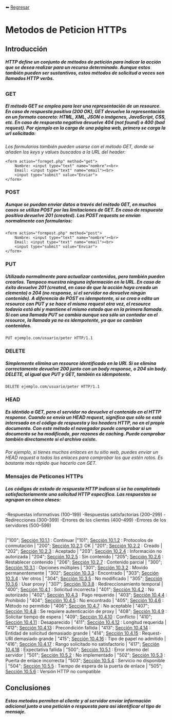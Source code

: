 :arrow_left: [Regresar](https://github.com/ErikMontiel/tarea/blob/master/README.md)
# Metodos de Peticion  HTTPs

## Introducción
##### HTTP define un conjunto de métodos de petición para indicar la acción que se desea realizar para un recurso determinado. Aunque estos también pueden ser sustantivos, estos métodos de solicitud a veces son llamados HTTP verbs.
##

### GET
##### El método GET se emplea para leer una representación de un resource. En caso de respuesta positiva (200 OK), GET devuelve la representación en un formato concreto: HTML, XML, JSON o imágenes, JavaScript, CSS, etc. En caso de respuesta negativa devuelve 404 (not found) o 400 (bad request). Por ejemplo en la carga de una página web, primero se carga la url solicitada:

_Los formularios también pueden usarse con el método GET, donde se añaden los keys y values buscados a la URL del header:_ 

```
<form action="formget.php" method="get">
    Nombre: <input type="text" name="nombre"><br>
    Email: <input type="text" name="email"><br>
    <input type="submit" value="Enviar">
</form>
```
### POST
##### Aunque se puedan enviar datos a través del método GET, en muchos casos se utiliza POST por las limitaciones de GET. En caso de respuesta positiva devuelve 201 (created). Los POST requests se envían normalmente con formularios:
```
<form action="formpost.php" method="post">
    Nombre: <input type="text" name="nombre"><br>
    Email: <input type="text" name="email"><br>
    <input type="submit" value="Enviar">
</form>
```

### PUT
##### Utilizado normalmente para actualizar contenidos, pero también pueden crearlos. Tampoco muestra ninguna información en la URL. En caso de éxito devuelve 201 (created, en caso de que la acción haya creado un elemento) o 204 (no response, si el servidor no devuelve ningún contenido). A diferencia de POST es idempotente, si se crea o edita un resource con PUT y se hace el mismo request otra vez, el resource todavía está ahí y mantiene el mismo estado que en la primera llamada. Si con una llamada PUT se cambia aunque sea sólo un contador en el resource, la llamada ya no es idempotente, ya que se cambian contenidos.
```
PUT ejemplo.com/usuario/peter HTTP/1.1
```


### DELETE
##### Simplemente elimina un resource identificado en la URI. Si se elimina correctamente devuelve 200 junto con un body response, o 204 sin body. DELETE, al igual que PUT y GET, también es idempotente.
```
DELETE ejemplo.com/usuario/peter HTTP/1.1
```

### HEAD
##### Es idéntido a GET, pero el servidor no devuelve el contenido en el HTTP response. Cuando se envía un HEAD request, significa que sólo se está interesado en el código de respuesta y los headers HTTP, no en el propio documento. Con este método el navegador puede comprobar si un documento se ha modificado, por razones de caching. Puede comprobar también directamente si el archivo existe.

_Por ejemplo, si tienes muchos enlaces en tu sitio web, puedes enviar un HEAD request a todos los enlaces para comprobar los que estén rotos. Es bastante más rápido que hacerlo con GET._

### Mensajes de Peticones HTTPs

##### Los códigos de estado de respuesta HTTP indican si se ha completado satisfactoriamente una solicitud HTTP específica. Las respuestas se agrupan en cinco clases:
##

-Respuestas informativas (100–199)
-Respuestas satisfactorias (200–299)
-Redirecciones (300–399)
-Errores de los clientes (400–499)
-Errores de los servidores (500–599)

##

|"100"; [Sección 10.1.1](https://tools.ietf.org/html/rfc2616#section-10.1.1) : Continuar
|"101"; [Sección 10.1.2](https://tools.ietf.org/html/rfc2616#section-10.1.2) : Protocolos de conmutación
| "200"; [Sección 10.2.1](https://tools.ietf.org/html/rfc2616#section-10.2.1): OK
| "201"; [Sección 10.2.2](https://tools.ietf.org/html/rfc2616#section-10.2.2) : Creado
| "202"; [Sección 10.2.3](https://tools.ietf.org/html/rfc2616#section-10.2.3) : Aceptado
| "203"; [Sección 10.2.4](https://tools.ietf.org/html/rfc2616#section-10.2.4) : Información no autorizada
| "204"; [Sección 10.2.5](https://tools.ietf.org/html/rfc2616#section-10.2.5) : Sin contenido
| "205"; [Sección 10.2.6](https://tools.ietf.org/html/rfc2616#section-10.2.6) : Restablecer contenido
| "206"; [Sección 10.2.7](https://tools.ietf.org/html/rfc2616#section-10.2.7) : Contenido parcial
| "300"; [Sección 10.3.1](https://tools.ietf.org/html/rfc2616#section-10.3.1) : Opciones múltiples
| "301"; [Sección 10.3.2](https://tools.ietf.org/html/rfc2616#section-10.3.2) : Movido permanentemente
| "302"; [Sección 10.3.3](https://tools.ietf.org/html/rfc2616#section-10.3.3) : Encontrado
| "303"; [Sección 10.3.4](https://tools.ietf.org/html/rfc2616#section-10.3.4) : Ver otros
| "304"; [Sección 10.3.5](https://tools.ietf.org/html/rfc2616#section-10.3.5) : No modificado
| "305"; [Sección 10.3.6](https://tools.ietf.org/html/rfc2616#section-10.3.6) : Usar proxy
| "307"; [Sección 10.3.8](https://tools.ietf.org/html/rfc2616#section-10.3.8) : Redireccionamiento temporal
| "400"; [Sección 10.4.1](https://tools.ietf.org/html/rfc2616#section-10.4.1) : Solicitud incorrecta
| "401"; [Sección 10.4.2](https://tools.ietf.org/html/rfc2616#section-10.4.2) : No autorizado
| "402"; [Sección 10.4.3](https://tools.ietf.org/html/rfc2616#section-10.4.3) : Pago requerido
| "403"; [Sección 10.4.4](https://tools.ietf.org/html/rfc2616#section-10.4.4) : Prohibido
| "404"; [Sección 10.4.5](https://tools.ietf.org/html/rfc2616#section-10.4.5) : No encontrado
| "405"; [Sección 10.4.6](https://tools.ietf.org/html/rfc2616#section-10.4.6) : Método no permitido
| "406"; [Sección 10.4.7](https://tools.ietf.org/html/rfc2616#section-10.4.7) : No aceptable
| "407"; [Sección 10.4.8](https://tools.ietf.org/html/rfc2616#section-10.4.8) : Se requiere autenticación de proxy
| "408"; [Sección 10.4.9](https://tools.ietf.org/html/rfc2616#section-10.4.9) : Solicitar tiempo de espera
| "409"; [Sección 10.4.10](https://tools.ietf.org/html/rfc2616#section-10.4.10) : Conflicto
| "410"; [Sección 10.4.11](https://tools.ietf.org/html/rfc2616#section-10.4.11) : Desaparecido
| "411"; [Sección 10.4.12](https://tools.ietf.org/html/rfc2616#section-10.4.12) : Longitud requerida
| "412"; [Sección 10.4.13](https://tools.ietf.org/html/rfc2616#section-10.4.13) : Precondición fallida
| "413"; [Sección 10.4.14](https://tools.ietf.org/html/rfc2616#section-10.4.14) : Entidad de solicitud demasiado grande
| "414"; [Sección 10.4.15](https://tools.ietf.org/html/rfc2616#section-10.4.15) : Request-URI demasiado grande
| "415"; [Sección 10.4.16](https://tools.ietf.org/html/rfc2616#section-10.4.16) : Tipo de papel no admitido
| "416"; [Sección 10.4.17](https://tools.ietf.org/html/rfc2616#section-10.4.17) : Rango solicitado no satisfactorio
| "417"; [Sección 10.4.18](https://tools.ietf.org/html/rfc2616#section-10.4.18) : Expectativa fallida
| "500"; [Sección 10.5.1](https://tools.ietf.org/html/rfc2616#section-10.5.1) : Error interno del servidor
| "501"; [Sección 10.5.2](https://tools.ietf.org/html/rfc2616#section-10.5.2) : No implementado
| "502"; [Sección 10.5.3](https://tools.ietf.org/html/rfc2616#section-10.5.3) : Puerta de enlace incorrecta
| "503"; [Sección 10.5.4](https://tools.ietf.org/html/rfc2616#section-10.5.4) : Servicio no disponible
| "504"; [Sección 10.5.5](https://tools.ietf.org/html/rfc2616#section-10.5.5) : Tiempo de espera de la puerta de enlace
| "505"; [Sección 10.5.6](https://tools.ietf.org/html/rfc2616#section-10.5.6) : Versión HTTP no compatible


## Conclusiones

##### Estos metodos permiten al cliente y al servidor enviar información adicional junto a una petición o respuesta para asi identificar el tipo de mensaje. 
